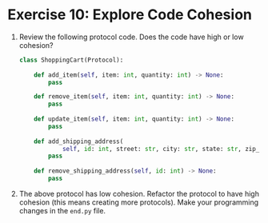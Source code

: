# Exercise 10: Explore Code Cohesion

1. Review the following protocol code. Does the code have high or low cohesion?

    ```python
    class ShoppingCart(Protocol):
        
        def add_item(self, item: int, quantity: int) -> None:
            pass

        def remove_item(self, item: int, quantity: int) -> None:
            pass
        
        def update_item(self, item: int, quantity: int) -> None:
            pass
        
        def add_shipping_address(
                self, id: int, street: str, city: str, state: str, zip_code: str) -> None:
            pass
        
        def remove_shipping_address(self, id: int) -> None:
            pass
    ```

2. The above protocol has low cohesion. Refactor the protocol to have high cohesion (this means creating more protocols). Make your programming changes in the `end.py` file.
